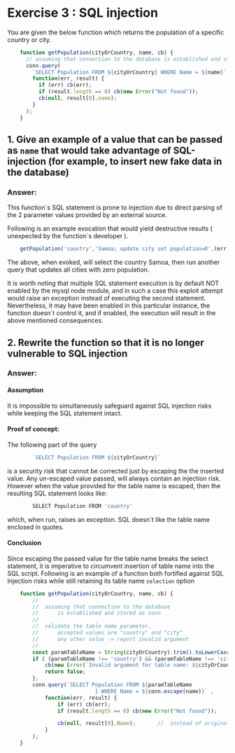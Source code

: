 
# Exercise 3 : SQL injection

You are given the below function which returns the population of a specific country or city.

```js
    function getPopulation(cityOrCountry, name, cb) {
      // assuming that connection to the database is established and stored as conn
      conn.query(
        `SELECT Population FROM ${cityOrCountry} WHERE Name = ${name}`,
        function(err, result) {
          if (err) cb(err);
          if (result.length == 0) cb(new Error("Not found"));
          cb(null, result[0].name);
        }
      );
    }
```



## 1. Give an example of a value that can be passed as `name` that would take advantage of SQL-injection (for example, to insert new fake data in the database)


### Answer:

This function´s SQL statement is prone to injection due to direct parsing of the 2 parameter values provided by an external source.

Following is an example evocation that would yield destructive results ( unexpected by the function´s developer ).

```js
    getPopulation('country','Samoa; update city set population=0',(err,res)=>{ ...
```

The above, when evoked, will select the country Samoa, then run another query that updates all cities with zero population.

It is worth noting that multiple SQL statement execution is by default NOT enabled by the mysql node module, and in such a case this exploit attempt would raise an exception instead of executing the second statement. Nevertheless, it may have been enabled in this particular instance, the function doesn´t control it, and if enabled, the execution will result in the above mentioned consequences.



## 2. Rewrite the function so that it is no longer vulnerable to SQL injection


### Answer:


#### Assumption

It is impossible to simultaneously safeguard against SQL injection risks while keeping the SQL statement intact.


#### Proof of concept:

The following part of the query

```js
        `SELECT Population FROM ${cityOrCountry}`
```

is a security risk that cannot be corrected just by escaping the the inserted value.
Any un-escaped value passed, will always contain an injection risk. However when the value provided for the table name is escaped, then the resulting SQL statement looks like:

```js
        SELECT Population FROM 'country'
```

which, when run, raises an exception. SQL doesn´t like the table name enclosed in quotes.


#### Conclusion

Since escaping the passed value for the table name breaks the select statement, it is imperative to circumvent insertion of table name into the SQL script. Following is an example of a function both fortified against SQL Injection risks while still retaining its table name `selection` option

```js
    function getPopulation(cityOrCountry, name, cb) {
        //
        //  assuming that connection to the database
        //      is established and stored as conn
        //
        //  validate the table name parameter,
        //      accepted values are "country" and "city"
        //      any other value -> report invalid argument
        //
        const paramTableName = String(cityOrCountry).trim().toLowerCase();
        if ( (paramTableName !== 'country') && (paramTableName !== 'city') ) {
            cb(new Error(`Invalid argument for table name: ${cityOrCountry}`));
            return false;
        };
        conn.query(`SELECT Population FROM ${paramTableName
                            } WHERE Name = ${conn.escape(name)}` ,
            function(err, result) {
                if (err) cb(err);
                if (result.length == 0) cb(new Error("Not found"));

                cb(null, result[0].Name);       //  instead of original: .name);
            }
        );
    }
```

